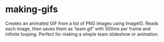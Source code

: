 # making-gifs
Creates an animated GIF from a list of PNG images using ImageIO. Reads each image, then saves them as 'team.gif' with 500ms per frame and infinite looping. Perfect for making a simple team slideshow or animation.

